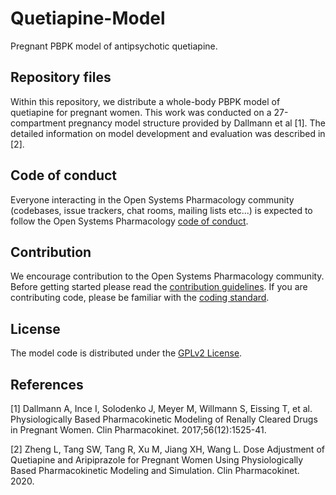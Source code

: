 # Quetiapine-Model
Pregnant PBPK model of antipsychotic quetiapine.

## Repository files
Within this repository, we distribute a whole-body PBPK model of quetiapine for pregnant women. This work was conducted on a 27-compartment pregnancy model structure provided by Dallmann et al [1]. The detailed information on model development and evaluation was described in [2]. 

## Code of conduct
Everyone interacting in the Open Systems Pharmacology community (codebases, issue trackers, chat rooms, mailing lists etc...) is expected to follow the Open Systems Pharmacology [code of conduct](https://github.com/Open-Systems-Pharmacology/Suite/blob/master/CODE_OF_CONDUCT.md#contributor-covenant-code-of-conduct).

## Contribution
We encourage contribution to the Open Systems Pharmacology community. Before getting started please read the [contribution guidelines](https://github.com/Open-Systems-Pharmacology/Suite/blob/master/CONTRIBUTING.md#ways-to-contribute). If you are contributing code, please be familiar with the [coding standard](https://github.com/Open-Systems-Pharmacology/Suite/blob/master/CODING_STANDARDS.md#visual-studio-settings).

## License
The model code is distributed under the [GPLv2 License](https://github.com/Open-Systems-Pharmacology/Suite/blob/develop/LICENSE).

## References
[1]	Dallmann A, Ince I, Solodenko J, Meyer M, Willmann S, Eissing T, et al. Physiologically Based Pharmacokinetic Modeling of Renally Cleared Drugs in Pregnant Women. Clin Pharmacokinet. 2017;56(12):1525-41.

[2] Zheng L, Tang SW, Tang R, Xu M, Jiang XH, Wang L. Dose Adjustment of Quetiapine and Aripiprazole for Pregnant Women Using Physiologically Based Pharmacokinetic Modeling and Simulation. Clin Pharmacokinet. 2020.


